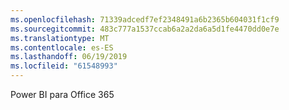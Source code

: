 ```yaml
---
ms.openlocfilehash: 71339adcedf7ef2348491a6b2365b604031f1cf9
ms.sourcegitcommit: 483c777a1537ccab6a2a2da6a5d1fe4470dd0e7e
ms.translationtype: MT
ms.contentlocale: es-ES
ms.lasthandoff: 06/19/2019
ms.locfileid: "61548993"
---
```

Power BI para Office 365